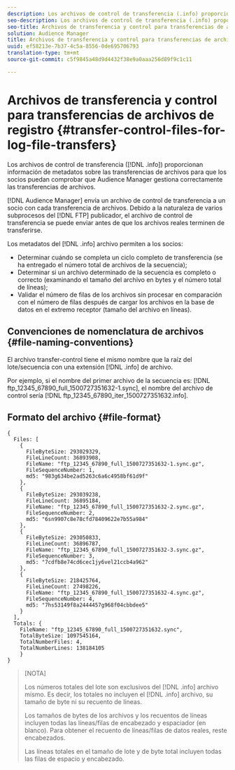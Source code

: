 ```yaml
---
description: Los archivos de control de transferencia (.info) proporcionan información de metadatos sobre las transferencias de archivos para que los socios puedan comprobar que Audience Manager gestiona correctamente las transferencias de archivos.
seo-description: Los archivos de control de transferencia (.info) proporcionan información de metadatos sobre las transferencias de archivos para que los socios puedan comprobar que Audience Manager gestiona correctamente las transferencias de archivos.
seo-title: Archivos de transferencia y control para transferencias de archivos de registro
solution: Audience Manager
title: Archivos de transferencia y control para transferencias de archivos de registro
uuid: ef58213e-7b37-4c5a-8556-0de695706793
translation-type: tm+mt
source-git-commit: c5f9845a48d9d4432f38e9a0aaa256d89f9c1c11

---
```



# Archivos de transferencia y control para transferencias de archivos de registro {#transfer-control-files-for-log-file-transfers}

Los archivos de control de transferencia ([!DNL .info]) proporcionan información de metadatos sobre las transferencias de archivos para que los socios puedan comprobar que Audience Manager gestiona correctamente las transferencias de archivos.

[!DNL Audience Manager] envía un archivo de control de transferencia a un socio con cada transferencia de archivos. Debido a la naturaleza de varios subprocesos del [!DNL FTP] publicador, el archivo de control de transferencia se puede enviar antes de que los archivos reales terminen de transferirse.

Los metadatos del [!DNL .info] archivo permiten a los socios:

* Determinar cuándo se completa un ciclo completo de transferencia (se ha entregado el número total de archivos de la secuencia);
* Determinar si un archivo determinado de la secuencia es completo o correcto (examinando el tamaño del archivo en bytes y el número total de líneas);
* Validar el número de filas de los archivos sin procesar en comparación con el número de filas después de cargar los archivos en la base de datos en el extremo receptor (tamaño del archivo en líneas).

## Convenciones de nomenclatura de archivos {#file-naming-conventions}

El archivo transfer-control tiene el mismo nombre que la raíz del lote/secuencia con una extensión [!DNL .info] de archivo.

Por ejemplo, si el nombre del primer archivo de la secuencia es: [!DNL ftp_12345_67890_full_1500727351632-1.sync], el nombre del archivo de control sería [!DNL ftp_12345_67890_iter_1500727351632.info].

## Formato del archivo {#file-format}

```
{
  Files: [
    {
      FileByteSize: 293029329,
      FileLineCount: 36893908,
      FileName: "ftp_12345_67890_full_1500727351632-1.sync.gz",
      FileSequenceNumber: 1,
      md5: "983g634be2ad5263c6a6c4958bf61d9f"
    },
    {
      FileByteSize: 293039238,
      FileLineCount: 36895184,
      FileName: "ftp_12345_67890_full_1500727351632-2.sync.gz",
      FileSequenceNumber: 2,
      md5: "6sn9907c8e78cfd78409622e7b55a984"
    },
    {
      FileByteSize: 293050833,
      FileLineCount: 36896787,
      FileName: "ftp_12345_67890_full_1500727351632-3.sync.gz",
      FileSequenceNumber: 3,
      md5: "7cdfb8e74cd6cec1jy6vel21ccb4a962"
    },
    {
      FileByteSize: 218425764,
      FileLineCount: 27498226,
      FileName: "ftp_12345_67890_full_1500727351632-4.sync.gz",
      FileSequenceNumber: 4,
      md5: "7hs53149f8a2444457g968f04cbbdee5"
    }
  ],
  Totals: {
    FileName: "ftp_12345_67890_full_1500727351632.sync",
    TotalByteSize: 1097545164,
    TotalNumberFiles: 4,
    TotalNumberLines: 138184105
    }
}
```

>[NOTA]
>
> Los números totales del lote son exclusivos del [!DNL .info] archivo mismo. Es decir, los totales no incluyen el [!DNL .info] archivo, su tamaño de byte ni su recuento de líneas.
>
> Los tamaños de bytes de los archivos y los recuentos de líneas incluyen todas las líneas/filas de encabezado y espaciador (en blanco). Para obtener el recuento de líneas/filas de datos reales, reste encabezados.
>
> Las líneas totales en el tamaño de lote y de byte total incluyen todas las filas de espacio y encabezado.